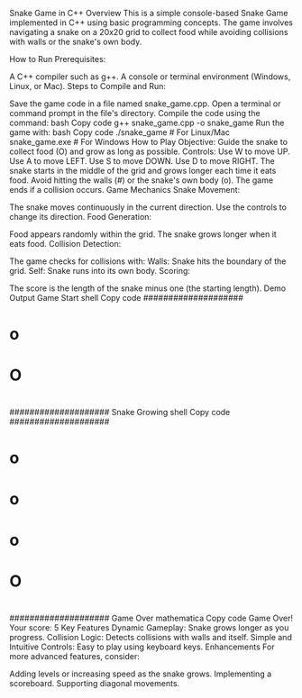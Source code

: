  Snake Game in C++
Overview
This is a simple console-based Snake Game implemented in C++ using basic programming concepts. The game involves navigating a snake on a 20x20 grid to collect food while avoiding collisions with walls or the snake's own body.

How to Run
Prerequisites:

A C++ compiler such as g++.
A console or terminal environment (Windows, Linux, or Mac).
Steps to Compile and Run:

Save the game code in a file named snake_game.cpp.
Open a terminal or command prompt in the file's directory.
Compile the code using the command:
bash
Copy code
g++ snake_game.cpp -o snake_game
Run the game with:
bash
Copy code
./snake_game   # For Linux/Mac
snake_game.exe # For Windows
How to Play
Objective: Guide the snake to collect food (O) and grow as long as possible.
Controls:
Use W to move UP.
Use A to move LEFT.
Use S to move DOWN.
Use D to move RIGHT.
The snake starts in the middle of the grid and grows longer each time it eats food.
Avoid hitting the walls (#) or the snake's own body (o).
The game ends if a collision occurs.
Game Mechanics
Snake Movement:

The snake moves continuously in the current direction.
Use the controls to change its direction.
Food Generation:

Food appears randomly within the grid.
The snake grows longer when it eats food.
Collision Detection:

The game checks for collisions with:
Walls: Snake hits the boundary of the grid.
Self: Snake runs into its own body.
Scoring:

The score is the length of the snake minus one (the starting length).
Demo Output
Game Start
shell
Copy code
####################
#                  #
#                  #
#                  #
#                  #
#                  #
#                  #
#                  #
#                  #
#         o        #
#                  #
#                  #
#                  #
#                  #
#        O         #
#                  #
#                  #
#                  #
#                  #
####################
Snake Growing
shell
Copy code
####################
#                  #
#                  #
#                  #
#                  #
#                  #
#                  #
#                  #
#                  #
#         o        #
#         o        #
#         o        #
#                  #
#                  #
#        O         #
#                  #
#                  #
#                  #
#                  #
####################
Game Over
mathematica
Copy code
Game Over! Your score: 5
Key Features
Dynamic Gameplay: Snake grows longer as you progress.
Collision Logic: Detects collisions with walls and itself.
Simple and Intuitive Controls: Easy to play using keyboard keys.
Enhancements
For more advanced features, consider:

Adding levels or increasing speed as the snake grows.
Implementing a scoreboard.
Supporting diagonal movements.

